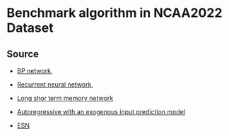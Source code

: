 # Benchmark algorithm in NCAA2022 Dataset

## Source

- [BP network](./BP.py),

- [Recurrent neural network](./RNN.py),

- [Long shor term memory network](./LSTM.py)

- [Autoregressive with an exogenous input prediction model](./ARX.py)

- [ESN](../../../Algorithms/ESN/ESN.py)